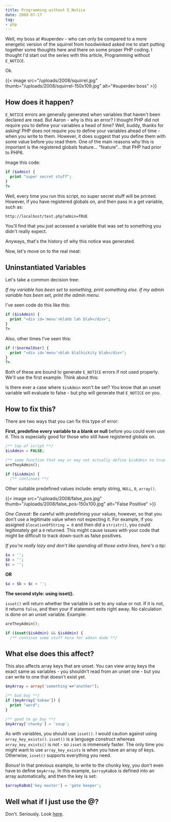 ```yaml
---
title: Programming without E_Notice
date: 2008-07-17
tag:
- php
---
```

Well, my boss at #superdev - who can only be compared to a more energetic version of the squirrel from hoodwinked asked me to start putting together some thoughts here and there on some proper PHP coding.  I thought I'd start out the series with this article, Programming without `E_NOTICE`.

<!--more-->

Ok.

{{< image src="/uploads/2008/squirrel.jpg" thumb="/uploads/2008/squirrel-150x109.jpg" alt="#superdev boss" >}}

## How does it happen?

`E_NOTICE` errors are generally generated when variables that haven't been declared are read.  But Aaron - why is this an error?  I thought PHP did not require you to define your variables a head of time?  Well, buddy, thanks for asking!  PHP does not require you to define your variables ahead of time - when you write to them.  However, it does suggest that you define them with some value before you read them.  One of the main reasons why this is important is the registered globals feature... "feature"... that PHP had prior to PHP6.

Image this code:

```php
if ($admin) {
  print "super secret stuff";
}
?>
```

Well, every time you run this script, no super secret stuff will be printed.  However, if you have registered globals on, and then pass in a get variable, such as:

```txt
http://localhost/test.php?admin=TRUE
```

You'll find that you just accessed a variable that was set to something you didn't really expect.

Anyways, that's the history of why this notice was generated.

Now, let's move on to the real meat:

## Uninstantiated Variables

Let's take a common decision tree:

_If my variable has been set to something, print something else.  If my admin variable has been set, print the admin menu._

I've seen code do this like this:

```php
if ($isAdmin) {
  print "<div id='menu'>blahb lah blah</div>";
}
?>
```

Also, other times I've seen this:

```php
if (!$normalUser) {
  print "<div id='menu'>blah blalhickity blah</div>";
}
?>
```

Both of these are bound to generate `E_NOTICE` errors if not used properly.  We'll use the first example.  Think about this:

Is there ever a case where `$isAdmin` won't be set?  You know that an unset variable will evaluate to false - but php will generate that `E_NOTICE` on you.

## How to fix this?

There are two ways that you can fix this type of error:

**First, predefine every variable to a blank or null** before you could even use it.  This is especially good for those who still have registered globals on.

```php
/** top of script **/
$isAdmin = FALSE;

/** some function that may or may not actually define $isAdmin to true or false **/
areTheyAdmin();

if ($isAdmin) {
  /** continues **/
```

Other suitable predefined values include: empty string, `NULL`, `0`, `array()`.

{{< image src="/uploads/2008/false_pos.jpg" thumb="/uploads/2008/false_pos-150x100.jpg" alt="False Positive" >}}

_One Caveat:_ Be careful with predefining your values, however, so that you don't use a legitimate value when not expecting it.  For example, if you assigned `$locationOfString = 0` and then did a `stristr()`, you could legitimately get a `0` returned.  This might cause issues with your code that might be difficult to track down-such as false positives.

_If you're really lazy and don't like spending all those extra lines, here's a tip:_

```php
$a = '';
$b = '';
$c = '';
```

**OR**

```php
$a = $b = $c = '';
```

**The second style: using isset().**

`isset()` will return whether the variable is set to any value or not.  If it is not, it returns `false`, and then your if statement exits right away.  No calculation is done on an unset variable.  Example:

```php
areTheyAdmin();

if (isset($isAdmin) && $isAdmin) {
  /** continue some stuff here for admin dude **/
```

## What else does this affect?

This also affects array keys that are unset.  You can view array keys the exact same as variables - you shouldn't read from an unset one - but you can write to one that doesn't exist yet.

```php
$myArray = array('something'=>"another");

/** bad boy **/
if ($myArray['kakaw']) {
  print "word";
}

/** good to go boy **/
$myArray['chunky'] = 'soup';
```

As with variables, you should use `isset()`.  I would caution against using `array_key_exists()`.  `isset()` is a language construct whereas `array_key_exists()` is not - so `isset` is immensely faster.  The only time you might want to use `array_key_exists` is when you have an array of keys.  Otherwise, `isset()` supports everything you need.

_Bonus!_  In that previous example, to write to the chunky key, you don't even have to define `$myArray`.  In this example, `$arrayKaBob` is defined into an array automatically, and then the key is set:

```php
$arrayKaBob['key master'] = 'gate keeper';
```

## Well what if I just use the @?

Don't.  Seriously.  Look [here](/2007/the-perils-of-the-at-in-php).
